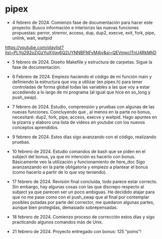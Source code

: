 # pipex

- 4 febrero de 2024.
Comienzo fase de documentación para hacer este proyecto:
Busco información e interiorizo las nuevas funciones propuestas:
	perror, strerror, access, dup, dup2, execve, exit, fork, pipe, unlink, wait, waitpid

https://youtube.com/playlist?list=PLYg292oZjGzYuXVqy6Q2UYNNBFNFvM4jv&si=QEVmpclTnU4RkMhD

- 5 febrero de 2024.
Diseño Makefile y estructura de carpetas.
Sigue la fase de documentación.

- 6 Febrero de 2024.
Empiezo haciendo el código de mi función main y definiendo la estructura que voy a utilizar (en pipex.h) para tener controladas de forma global todas las variables a las que voy a estar accediendo a lo largo de mi programa (al igual que hice en so_long y push_swap).

- 7 febrero de 2024.
Estudio, comprensión y pruebas con algunas de las nuevas funciones.
Concluyendo que , al menos en la parte no bonus, necesitaré: dup2, fork, pipe, access, execve y waitpid.
Hago apuntes en la pizarra y elaboro una lista de vídeos en youtube con los nuevos conceptos aprendidos.

- 9 febrero de 2024.
Estos días sigo avanzando con el código, realizando pruebas.

- 10 febrero de 2024.
Estudio comandos de bash que se piden en el subject del bonus, ya que mi intención es hacerlo con bonus.
Básicamente veo la utilización y funcionamiento de here_doc
Sigo avanzanzando en la parte obligatoria y empiezo a plantear el bonus (como hacerlo a partir de lo que voy teniendo).

- 17 febrero de 2024.
Revisión final concluida, todo parece estar correcto.
Sin embargo, hay algunas cosas con las que discrepo respecto al subject ya que parecen ser un poco ambiguas.
He decidido atajar para que no me pase como con el push_swap que al final por contemplar posibles putadas por
parte del corrector, me quedaron algunas partes, aunque bien protegidas, demasiado sobrepensadas.

- 18 febrero de 2024.
Comienzo proceso de corrección estos días y sigo practicando algunos comandos más de Unix.

- 21 febrero de 2024.
Proyecto entregado con bonus: 125 "poins"!




